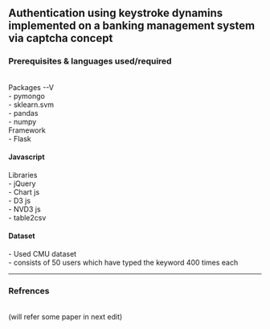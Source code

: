 <h2>Authentication using keystroke dynamins implemented on a banking management system via captcha concept
<br>
<h3>Prerequisites & languages used/required</h3>
<br>Packages --V
<br>- pymongo
<br>- sklearn.svm
<br>- pandas
<br>- numpy
<br>Framework
<br>- Flask
<br><h4>Javascript</h4>
Libraries 
<br>- jQuery
<br>- Chart js
<br>- D3 js
<br>- NVD3 js
<br>- table2csv
<br><h4>Dataset</h4>
- Used CMU dataset
<br>- consists of 50 users which have typed the keyword 400 times each
</p>
<hr>
<p><h3>Refrences</h3>
<br>(will refer some paper in next edit)
</p>
